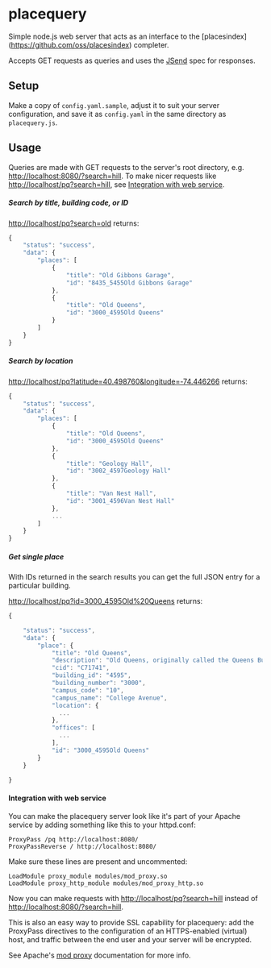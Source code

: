 placequery
==========
Simple node.js web server that acts as an interface to the [placesindex] (https://github.com/oss/placesindex) completer.

Accepts GET requests as queries and uses the [JSend](http://labs.omniti.com/labs/jsend) spec for responses.

## Setup
Make a copy of `config.yaml.sample`, adjust it to suit your server configuration, and save it as `config.yaml` in the
same directory as `placequery.js`.

## Usage
Queries are made with GET requests to the server's root directory, e.g. [http://localhost:8080/?search=hill](). To make 
nicer requests like [http://localhost/pq?search=hill](), see [Integration with web service](#integration).

##### Search by title, building code, or ID
[http://localhost/pq?search=old]() returns:
```javascript
{
    "status": "success",
    "data": {
        "places": [
            {
                "title": "Old Gibbons Garage",
                "id": "8435_5455Old Gibbons Garage"
            },
            {
                "title": "Old Queens",
                "id": "3000_4595Old Queens"
            }
        ]
    }
}
```

##### Search by location
[http://localhost/pq?latitude=40.498760&longitude=-74.446266]() returns:
```javascript
{
    "status": "success",
    "data": {
        "places": [
            {
                "title": "Old Queens",
                "id": "3000_4595Old Queens"
            },
            {
                "title": "Geology Hall",
                "id": "3002_4597Geology Hall"
            },
            {
                "title": "Van Nest Hall",
                "id": "3001_4596Van Nest Hall"
            },
            ...
        ]
    }
}
```

##### Get single place
With IDs returned in the search results you can get the full JSON entry for a particular building.

[http://localhost/pq?id=3000_4595Old%20Queens]() returns:
```javascript
{

    "status": "success",
    "data": {
        "place": {
            "title": "Old Queens",
            "description": "Old Queens, originally called the Queens Building...",
            "cid": "C71741",
            "building_id": "4595",
            "building_number": "3000",
            "campus_code": "10",
            "campus_name": "College Avenue",
            "location": {
              ...
            },
            "offices": [
              ...
            ],
            "id": "3000_4595Old Queens"
        }
    }

}
```

#### <a name="integration"></a>Integration with web service
You can make the placequery server look like it's part of your Apache service by adding something like this to your 
httpd.conf:
```
ProxyPass /pq http://localhost:8080/
ProxyPassReverse / http://localhost:8080/
```
Make sure these lines are present and uncommented:
```
LoadModule proxy_module modules/mod_proxy.so
LoadModule proxy_http_module modules/mod_proxy_http.so
```
Now you can make requests with [http://localhost/pq?search=hill]() instead of [http://localhost:8080/?search=hill]().

This is also an easy way to provide SSL capability for placequery: add the ProxyPass directives to the configuration
of an HTTPS-enabled (virtual) host, and traffic between the end user and your server will be encrypted.

See Apache's [mod proxy](http://httpd.apache.org/docs/current/mod/mod_proxy.html#proxypass) documentation for more info.
